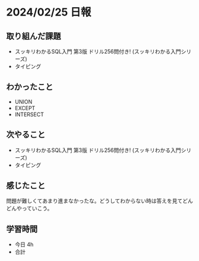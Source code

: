 # 2024/02/25 日報

## 取り組んだ課題
- スッキリわかるSQL入門 第3版 ドリル256問付き! (スッキリわかる入門シリーズ)
- タイピング

## わかったこと
- UNION
- EXCEPT
- INTERSECT

## 次やること
- スッキリわかるSQL入門 第3版 ドリル256問付き! (スッキリわかる入門シリーズ)
- タイピング

## 感じたこと
問題が難しくてあまり進まなかったな。どうしてわからない時は答えを見てどんどんやっていこう。

## 学習時間
- 今日 4h
- 合計 

